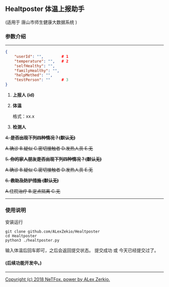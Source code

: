 ## Healtposter 体温上报助手

(适用于 唐山市师生健康大数据系统 )

### 参数介绍

---

```json
{
	"userId": "",        # 1
	"temperature": "",   # 2
	"selfHealthy": "",
	"familyHealthy": "",
	"helpMethed": "",
	"testPerson": ""     # 3
}
```

1. **上报人 (id)**

2. **体温**

   格式：xx.x

3. **检测人**

~~4. **是否出现下列四种情况？(默认无)**~~

   ~~A.确诊 B.疑似 C.密切接触者 D.发热人员 E.无~~

~~5. **你的家人朋友是否出现下列四种情况？(默认无)**~~

   ~~A.确诊 B.疑似 C.密切接触者 D.发热人员 E.无~~

~~6. **救助及防护措施 (默认无)**~~

   ~~A.住院治疗 B.定点隔离 C.无~~

---
### 使用说明
安装运行
```shell
git clone github.com/ALexZekio/Healtposter
cd Healtposter
python3 ./healtposter.py
```
输入体温后回车即可，之后会返回提交状态。
提交成功 或 今天已经提交过了。




#### (后续功能开发中。)
---
<u>Copyright (c) 2018 NeTFox. power by ALex Zerkio.</u>
